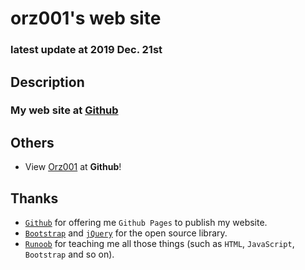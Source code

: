 # orz001's web site
### latest update at 2019 Dec. 21st
## Description
### My web site at [**Github**](https://github.com/)
## Others
- View [Orz001](https://github.com/orz001/) at **Github**!
## Thanks
- [`Github`](https://github.com/) for offering me `Github Pages` to publish my website.
- [`Bootstrap`](https://getbootstrap.com/) and [`jQuery`](https://jquery.com/) for the open source library.
- [`Runoob`](https://runoob.com/) for teaching me all those things (such as `HTML`, `JavaScript`, `Bootstrap` and so on).
